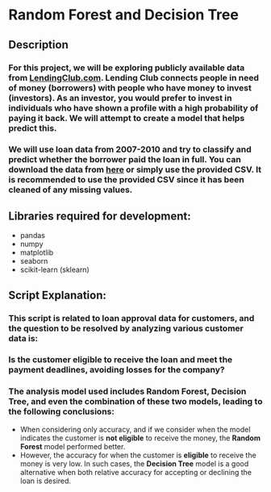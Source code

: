 # Random Forest and Decision Tree

## Description

### For this project, we will be exploring publicly available data from [LendingClub.com](www.lendingclub.com). Lending Club connects people in need of money (borrowers) with people who have money to invest (investors). As an investor, you would prefer to invest in individuals who have shown a profile with a high probability of paying it back. We will attempt to create a model that helps predict this.

### We will use loan data from 2007-2010 and try to classify and predict whether the borrower paid the loan in full. You can download the data from [here](https://www.lendingclub.com/info/download-data.action) or simply use the provided CSV. It is recommended to use the provided CSV since it has been cleaned of any missing values.

## Libraries required for development:

* pandas
* numpy
* matplotlib
* seaborn
* scikit-learn (sklearn)

## Script Explanation:

### This script is related to loan approval data for customers, and the question to be resolved by analyzing various customer data is:

### Is the customer eligible to receive the loan and meet the payment deadlines, avoiding losses for the company?

### The analysis model used includes Random Forest, Decision Tree, and even the combination of these two models, leading to the following conclusions:

* When considering only accuracy, and if we consider when the model indicates the customer is **not eligible** to receive the money, the **Random Forest** model performed better.
* However, the accuracy for when the customer is **eligible** to receive the money is very low. In such cases, the **Decision Tree** model is a good alternative when both relative accuracy for accepting or declining the loan is desired.
